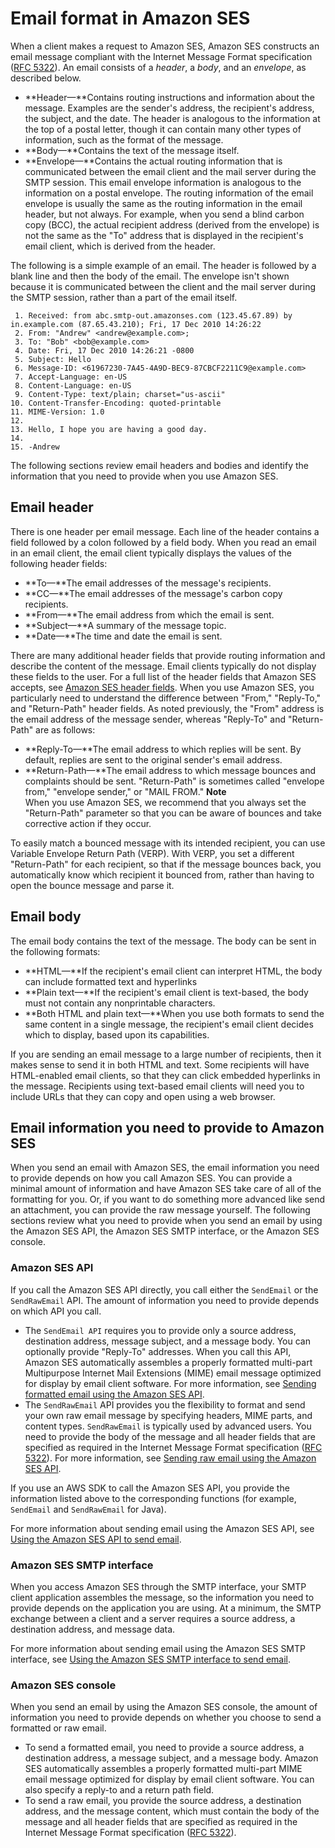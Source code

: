 # Email format in Amazon SES<a name="send-email-concepts-email-format"></a>

When a client makes a request to Amazon SES, Amazon SES constructs an email message compliant with the Internet Message Format specification \([RFC 5322](https://www.ietf.org/rfc/rfc5322.txt)\)\. An email consists of a *header*, a *body*, and an *envelope*, as described below\.
+ **Header—**Contains routing instructions and information about the message\. Examples are the sender's address, the recipient's address, the subject, and the date\. The header is analogous to the information at the top of a postal letter, though it can contain many other types of information, such as the format of the message\. 
+ **Body—**Contains the text of the message itself\.
+ **Envelope—**Contains the actual routing information that is communicated between the email client and the mail server during the SMTP session\. This email envelope information is analogous to the information on a postal envelope\. The routing information of the email envelope is usually the same as the routing information in the email header, but not always\. For example, when you send a blind carbon copy \(BCC\), the actual recipient address \(derived from the envelope\) is not the same as the "To" address that is displayed in the recipient's email client, which is derived from the header\.

The following is a simple example of an email\. The header is followed by a blank line and then the body of the email\. The envelope isn't shown because it is communicated between the client and the mail server during the SMTP session, rather than a part of the email itself\. 

```
 1. Received: from abc.smtp-out.amazonses.com (123.45.67.89) by in.example.com (87.65.43.210); Fri, 17 Dec 2010 14:26:22
 2. From: "Andrew" <andrew@example.com>;
 3. To: "Bob" <bob@example.com>
 4. Date: Fri, 17 Dec 2010 14:26:21 -0800
 5. Subject: Hello
 6. Message-ID: <61967230-7A45-4A9D-BEC9-87CBCF2211C9@example.com>
 7. Accept-Language: en-US
 8. Content-Language: en-US
 9. Content-Type: text/plain; charset="us-ascii"
10. Content-Transfer-Encoding: quoted-printable
11. MIME-Version: 1.0
12. 
13. Hello, I hope you are having a good day.
14. 
15. -Andrew
```

The following sections review email headers and bodies and identify the information that you need to provide when you use Amazon SES\.

## Email header<a name="send-email-concepts-email-format-header"></a>

There is one header per email message\. Each line of the header contains a field followed by a colon followed by a field body\. When you read an email in an email client, the email client typically displays the values of the following header fields:
+ **To—**The email addresses of the message's recipients\.
+ **CC—**The email addresses of the message's carbon copy recipients\.
+ **From—**The email address from which the email is sent\.
+ **Subject—**A summary of the message topic\.
+ **Date—**The time and date the email is sent\.

There are many additional header fields that provide routing information and describe the content of the message\. Email clients typically do not display these fields to the user\. For a full list of the header fields that Amazon SES accepts, see [Amazon SES header fields](header-fields.md)\. When you use Amazon SES, you particularly need to understand the difference between "From," "Reply\-To," and "Return\-Path" header fields\. As noted previously, the "From" address is the email address of the message sender, whereas "Reply\-To" and "Return\-Path" are as follows:
+ **Reply\-To—**The email address to which replies will be sent\. By default, replies are sent to the original sender's email address\.
+ **Return\-Path—**The email address to which message bounces and complaints should be sent\. "Return\-Path" is sometimes called "envelope from," "envelope sender," or "MAIL FROM\."
**Note**  
When you use Amazon SES, we recommend that you always set the "Return\-Path" parameter so that you can be aware of bounces and take corrective action if they occur\.

To easily match a bounced message with its intended recipient, you can use Variable Envelope Return Path \(VERP\)\. With VERP, you set a different "Return\-Path" for each recipient, so that if the message bounces back, you automatically know which recipient it bounced from, rather than having to open the bounce message and parse it\.

## Email body<a name="send-email-concepts-email-format-body"></a>

The email body contains the text of the message\. The body can be sent in the following formats:
+ **HTML—**If the recipient's email client can interpret HTML, the body can include formatted text and hyperlinks
+ **Plain text—**If the recipient's email client is text\-based, the body must not contain any nonprintable characters\.
+ **Both HTML and plain text—**When you use both formats to send the same content in a single message, the recipient's email client decides which to display, based upon its capabilities\.

If you are sending an email message to a large number of recipients, then it makes sense to send it in both HTML and text\. Some recipients will have HTML\-enabled email clients, so that they can click embedded hyperlinks in the message\. Recipients using text\-based email clients will need you to include URLs that they can copy and open using a web browser\.

## Email information you need to provide to Amazon SES<a name="send-email-concepts-email-required-information"></a>

When you send an email with Amazon SES, the email information you need to provide depends on how you call Amazon SES\. You can provide a minimal amount of information and have Amazon SES take care of all of the formatting for you\. Or, if you want to do something more advanced like send an attachment, you can provide the raw message yourself\. The following sections review what you need to provide when you send an email by using the Amazon SES API, the Amazon SES SMTP interface, or the Amazon SES console\.

### Amazon SES API<a name="send-email-concepts-email-required-information-api"></a>

If you call the Amazon SES API directly, you call either the `SendEmail` or the `SendRawEmail` API\. The amount of information you need to provide depends on which API you call\.
+ The `SendEmail API` requires you to provide only a source address, destination address, message subject, and a message body\. You can optionally provide "Reply\-To" addresses\. When you call this API, Amazon SES automatically assembles a properly formatted multi\-part Multipurpose Internet Mail Extensions \(MIME\) email message optimized for display by email client software\. For more information, see [Sending formatted email using the Amazon SES API](send-email-formatted.md)\.
+ The `SendRawEmail` API provides you the flexibility to format and send your own raw email message by specifying headers, MIME parts, and content types\. `SendRawEmail` is typically used by advanced users\. You need to provide the body of the message and all header fields that are specified as required in the Internet Message Format specification \([RFC 5322](https://www.ietf.org/rfc/rfc5322.txt)\)\. For more information, see [Sending raw email using the Amazon SES API](send-email-raw.md)\.

If you use an AWS SDK to call the Amazon SES API, you provide the information listed above to the corresponding functions \(for example, `SendEmail` and `SendRawEmail` for Java\)\.

For more information about sending email using the Amazon SES API, see [Using the Amazon SES API to send email](send-email-api.md)\.

### Amazon SES SMTP interface<a name="send-email-concepts-email-required-information-smtp"></a>

When you access Amazon SES through the SMTP interface, your SMTP client application assembles the message, so the information you need to provide depends on the application you are using\. At a minimum, the SMTP exchange between a client and a server requires a source address, a destination address, and message data\. 

For more information about sending email using the Amazon SES SMTP interface, see [Using the Amazon SES SMTP interface to send email](send-email-smtp.md)\.

### Amazon SES console<a name="send-email-concepts-email-required-information-console"></a>

When you send an email by using the Amazon SES console, the amount of information you need to provide depends on whether you choose to send a formatted or raw email\.
+ To send a formatted email, you need to provide a source address, a destination address, a message subject, and a message body\. Amazon SES automatically assembles a properly formatted multi\-part MIME email message optimized for display by email client software\. You can also specify a reply\-to and a return path field\.
+ To send a raw email, you provide the source address, a destination address, and the message content, which must contain the body of the message and all header fields that are specified as required in the Internet Message Format specification \([RFC 5322](https://www.ietf.org/rfc/rfc5322.txt)\)\.